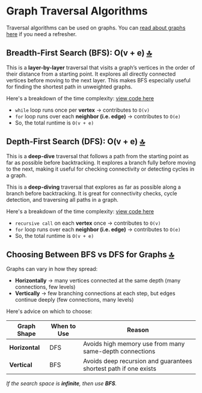 # Graph Traversal Algorithms

Traversal algorithms can be used on graphs. You can [read about graphs here](https://github.com/barronbytes/learning-to-code/blob/main/data-structures-and-algorithms/data-structures.md#graphs) if you need a refresher.
 
## Breadth-First Search (BFS): O(v + e) [🔝](#graph-traversal-algorithms)

This is a **layer-by-layer** traversal that visits a graph’s vertices in the order of their distance from a starting point. It explores all directly connected vertices before moving to the next layer. This makes BFS especially useful for finding the shortest path in unweighted graphs.

Here's a breakdown of the time complexity: [view code here](https://github.com/barronbytes/learning-to-code/blob/main/data-structures-and-algorithms/algos-graphs/bfs.py)

* `while` loop runs once per **vertex** → contributes to `O(v)`
* `for` loop runs over each **neighbor (i.e. edge)** → contributes to `O(e)`
* So, the total runtime is `O(v + e)` 

## Depth-First Search (DFS): O(v + e) [🔝](#graph-traversal-algorithms)

This is a **deep-dive** traversal that follows a path from the starting point as far as possible before backtracking. It explores a branch fully before moving to the next, making it useful for checking connectivity or detecting cycles in a graph.

This is a **deep-diving** traversal that explores as far as possible along a branch before backtracking. It is great for connectivity checks, cycle detection, and traversing all paths in a graph.

Here's a breakdown of the time complexity: [view code here](https://github.com/barronbytes/learning-to-code/blob/main/data-structures-and-algorithms/algos-graphs/dfs.py)

* `recursive call` on each **vertex** once → contributes to `O(v)`
* `for` loop runs over each **neighbor (i.e. edge)** → contributes to `O(e)`
* So, the total runtime is `O(v + e)`

## Choosing Between BFS vs DFS for Graphs [🔝](#graph-traversal-algorithms)

Graphs can vary in how they spread:

* **Horizontally** → many vertices connected at the same depth (many connections, few levels)
* **Vertically** → few branching connections at each step, but edges continue deeply (few connections, many levels)

Here's advice on which to choose:

| Graph Shape    | When to Use | Reason                                                           |
| -------------- | ----------- | ---------------------------------------------------------------- |
| **Horizontal** | DFS         | Avoids high memory use from many same-depth connections          |
| **Vertical**   | BFS         | Avoids deep recursion and guarantees shortest path if one exists |

*If the search space is **infinite**, then use **BFS**.*
